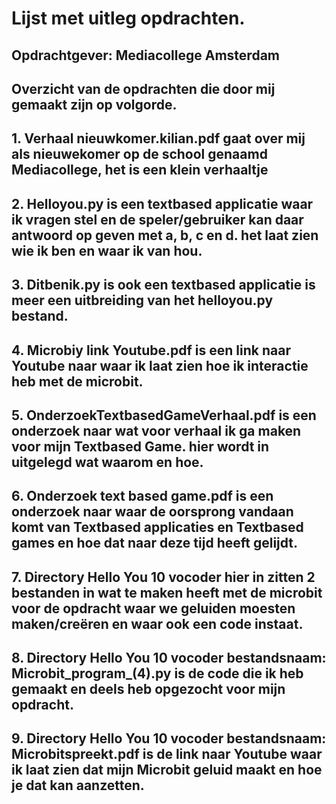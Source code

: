 # Lijst met uitleg opdrachten.

## Opdrachtgever: Mediacollege Amsterdam

## Overzicht van de opdrachten die door mij gemaakt zijn op volgorde.

## 1. Verhaal nieuwkomer.kilian.pdf gaat over mij als nieuwekomer op de school genaamd Mediacollege, het is een klein verhaaltje

## 2. Helloyou.py is een textbased applicatie waar ik vragen stel en de speler/gebruiker kan daar antwoord op geven met a, b, c en d.  het laat zien wie ik ben en waar ik van hou.

## 3. Ditbenik.py is ook een textbased applicatie is meer een uitbreiding van het helloyou.py bestand.

## 4. Microbiy link Youtube.pdf is een link naar Youtube naar waar ik laat zien hoe ik interactie heb met de microbit.

## 5. OnderzoekTextbasedGameVerhaal.pdf is een onderzoek naar wat voor verhaal ik ga maken voor mijn Textbased Game. hier wordt in uitgelegd wat waarom en hoe.

## 6. Onderzoek text based game.pdf is een onderzoek naar waar de oorsprong vandaan komt van Textbased applicaties en Textbased games en hoe dat naar deze tijd heeft gelijdt.

## 7. Directory Hello You 10 vocoder hier in zitten 2 bestanden in wat te maken heeft met de microbit voor de opdracht  waar we geluiden moesten maken/creëren en waar ook een code instaat.
 
## 8. Directory Hello You 10 vocoder bestandsnaam: Microbit_program_(4).py is de code die ik heb gemaakt en deels heb opgezocht voor mijn opdracht.

## 9. Directory Hello You 10 vocoder bestandsnaam: Microbitspreekt.pdf is de link naar Youtube waar ik laat zien dat mijn Microbit geluid maakt en hoe je dat kan aanzetten.
 